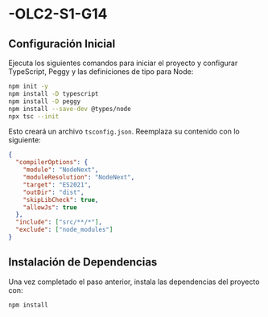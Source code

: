 # -OLC2-S1-G14

## Configuración Inicial

Ejecuta los siguientes comandos para iniciar el proyecto y configurar TypeScript, Peggy y las definiciones de tipo para Node:

```bash
npm init -y
npm install -D typescript
npm install -D peggy
npm install --save-dev @types/node
npx tsc --init
```

Esto creará un archivo `tsconfig.json`. Reemplaza su contenido con lo siguiente:

```json
{
  "compilerOptions": {
    "module": "NodeNext",
    "moduleResolution": "NodeNext",
    "target": "ES2021",
    "outDir": "dist",
    "skipLibCheck": true,
    "allowJs": true
  },
  "include": ["src/**/*"],
  "exclude": ["node_modules"]
}
```

## Instalación de Dependencias

Una vez completado el paso anterior, instala las dependencias del proyecto con:

```bash
npm install
```
